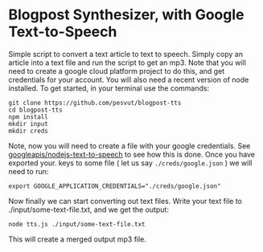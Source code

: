 # Blogpost Synthesizer, with Google Text-to-Speech
Simple script to convert a text article to text to speech. Simply copy an article into a text file and run the script to get an mp3. 
Note that you will need to create a google cloud platform project to do this, and get credentials for your account. You will also need a recent version of node installed.
To get started, in your terminal use the commands:

```
git clone https://github.com/pesvut/blogpost-tts
cd blogpost-tts
npm install
mkdir input
mkdir creds
```

Note, now you will need to create a file with your google credentials.
See [googleapis/nodejs-text-to-speech](https://github.com/googleapis/nodejs-text-to-speech) to see how this is done.
Once you have exported your. keys to some file ( let us say `./creds/google.json` ) we will need to run:
```
export GOOGLE_APPLICATION_CREDENTIALS="./creds/google.json"
```

Now finally we can start converting out text files. Write your text file to ./input/some-text-file.txt, and we get the output:
```
node tts.js ./input/some-text-file.txt
```

This will create a merged output mp3 file.
